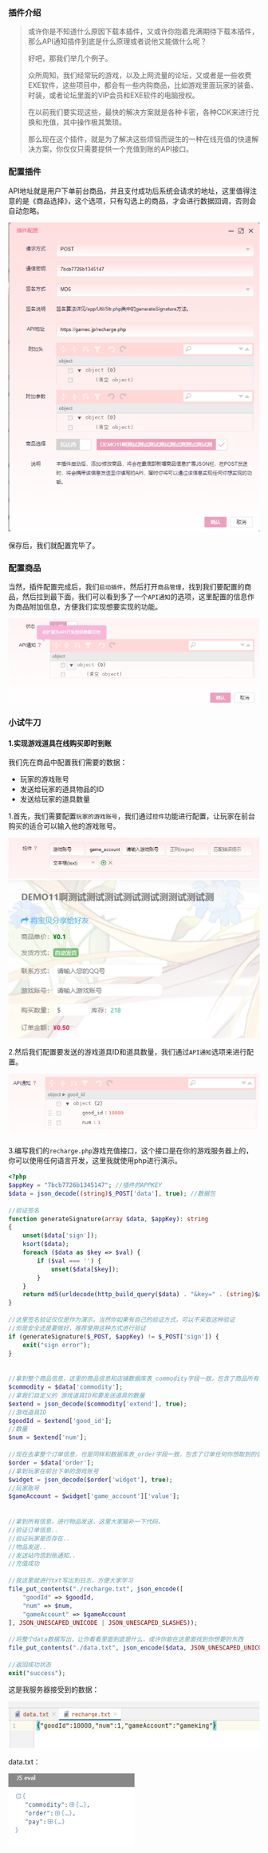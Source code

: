 ### 插件介绍

> 或许你是不知道什么原因下载本插件，又或许你抱着充满期待下载本插件，那么API通知插件到底是什么原理或者说他又能做什么呢？
>
> 好吧，那我们举几个例子。
>
> 众所周知，我们经常玩的游戏，以及上网流量的论坛，又或者是一些收费EXE软件，这些项目中，都会有一些内购商品，比如游戏里面玩家的装备、时装，或者论坛里面的VIP会员和EXE软件的电脑授权。
>
> 在以前我们要实现这些，最快的解决方案就是各种卡密，各种CDK来进行兑换和充值，其中操作极其繁琐。
>
> 那么现在这个插件，就是为了解决这些烦恼而诞生的一种在线充值的快速解决方案，你仅仅只需要提供一个充值到账的API接口。

### 配置插件

API地址就是用户下单前台商品，并且支付成功后系统会请求的地址，这里值得注意的是《商品选择》，这个选项，只有勾选上的商品，才会进行数据回调，否则会自动忽略。

<img src="Images/Menu.png" width="520" height="620" alt="插件配置"/>

保存后，我们就配置完毕了。

### 配置商品

当然，插件配置完成后，我们`启动插件`，然后打开`商品管理`，找到我们要配置的商品，然后拉到最下面，我们可以看到多了一个`API通知`的选项，这里配置的信息作为商品附加信息，方便我们实现想要实现的功能。

![](Images/Menu2.png)

### 小试牛刀
#### 1.实现游戏道具在线购买即时到账

我们先在商品中配置我们需要的数据：

- 玩家的游戏账号
- 发送给玩家的道具物品的ID
- 发送给玩家的道具数量

1.首先，我们需要配置`玩家的游戏账号`，我们通过`控件`功能进行配置，让玩家在前台购买的适合可以输入他的游戏账号。

![](Images/Menu3.png)   
![](Images/Menu3.5.png)

2.然后我们配置要发送的游戏道具ID和道具数量，我们通过`API通知`选项来进行配置。

![](Images/Menu4.png)

3.编写我们的`recharge.php`游戏充值接口，这个接口是在你的游戏服务器上的，你可以使用任何语言开发，这里我就使用php进行演示。

```php
<?php
$appKey = "7bcb7726b1345147"; //插件的APPKEY
$data = json_decode((string)$_POST['data'], true); //数据包

//验证签名
function generateSignature(array $data, $appKey): string
{
    unset($data['sign']);
    ksort($data);
    foreach ($data as $key => $val) {
        if ($val === '') {
            unset($data[$key]);
        }
    }
    return md5(urldecode(http_build_query($data) . "&key=" . (string)$appKey));
}

//这里签名验证仅仅是作为演示，当然你如果有自己的验证方式，可以不采取这种验证
//但是安全还是要做好，推荐使用这种方式进行验证
if (generateSignature($_POST, $appKey) != $_POST['sign']) {
    exit("sign error");
}


//拿到整个商品信息，这里的商品信息和店铺数据库表_commodity字段一致，包含了商品所有你想取的信息
$commodity = $data['commodity'];
//拿我们自定义的 游戏道具ID和要发送道具的数量
$extend = json_decode($commodity['extend'], true);
//游戏道具ID
$goodId = $extend['good_id'];
//数量
$num = $extend['num'];

//现在去拿整个订单信息，也是同样和数据库表_order字段一致，包含了订单任何你想取到的信息
$order = $data['order'];
//拿到玩家在前台下单的游戏账号
$widget = json_decode($order['widget'], true);
//玩家账号
$gameAccount = $widget['game_account']['value'];


//拿到所有信息，进行物品发送，这里大家脑补一下代码，
//验证订单信息..
//验证玩家是否存在..
//物品发送..
//发送站内信到账通知..
//充值成功

//我这里就进行txt写出到日志，方便大家学习
file_put_contents("./recharge.txt", json_encode([
    "goodId" => $goodId,
    "num" => $num,
    "gameAccount" => $gameAccount
], JSON_UNESCAPED_UNICODE | JSON_UNESCAPED_SLASHES));

//将整个data数据写出，让你看看里面到底是什么，或许你能在这里面找到你想要的东西
file_put_contents("./data.txt", json_encode($data, JSON_UNESCAPED_UNICODE | JSON_UNESCAPED_SLASHES));

//返回成功状态
exit("success");
```
这是我服务器接受到的数据：

![](Images/Menu5.png)

data.txt：

![](Images/Menu6.png)